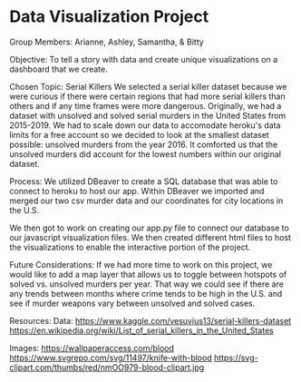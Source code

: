 # Data Visualization Project

Group Members:
Arianne, Ashley, Samantha, & Bitty

Objective: To tell a story with data and create unique visualizations on a dashboard that we create.

Chosen Topic: Serial Killers
We selected a serial killer dataset because we were curious if there were certain regions that had more serial killers than others and if any time frames were more dangerous. Originally, we had a dataset with unsolved and solved serial murders in the United States from 2015-2019. We had to scale down our data to accomodate heroku's data limits for a free account so we decided to look at the smallest dataset possible: unsolved murders from the year 2016. It comforted us that the unsolved murders did account for the lowest numbers within our original dataset. 

Process:
We utilized DBeaver to create a SQL database that was able to connect to heroku to host our app.  Within DBeaver we imported and merged our two csv murder data and our coordinates for city locations in the U.S. 

We then got to work on creating our app.py file to connect our database to our javascript visualization files. We then created different html files to host the visualizations to enable the interactive portion of the project. 

Future Considerations:
If we had more time to work on this project, we would like to add a map layer that allows us to toggle between hotspots of solved vs. unsolved murders per year. That way we could see if there are any trends between months where crime tends to be high in the U.S. and see if murder weapons vary between unsolved and solved cases.

Resources:
Data:
https://www.kaggle.com/vesuvius13/serial-killers-dataset
https://en.wikipedia.org/wiki/List_of_serial_killers_in_the_United_States

Images:
https://wallpaperaccess.com/blood
https://www.svgrepo.com/svg/11497/knife-with-blood
https://svg-clipart.com/thumbs/red/nmOO979-blood-clipart.jpg
